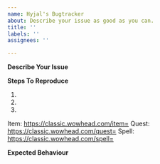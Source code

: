 ```yaml
---
name: Hyjal's Bugtracker
about: Describe your issue as good as you can.
title: ''
labels: ''
assignees: ''

---
```


**Describe Your Issue**
<!--- A clear description what the bug is. -->

**Steps To Reproduce**
<!--- Steps to reproduce the behaviour. Provide as much details as possible. -->
1.
2. 
3. 

<!--- Include IDs of affected NPCs , items, quests or spells with a link to the relevant page. -->
Item: https://classic.wowhead.com/item=
Quest: https://classic.wowhead.com/quest=
Spell: https://classic.wowhead.com/spell=

**Expected Behaviour**
<!--- Describe how it **should** work. -->
